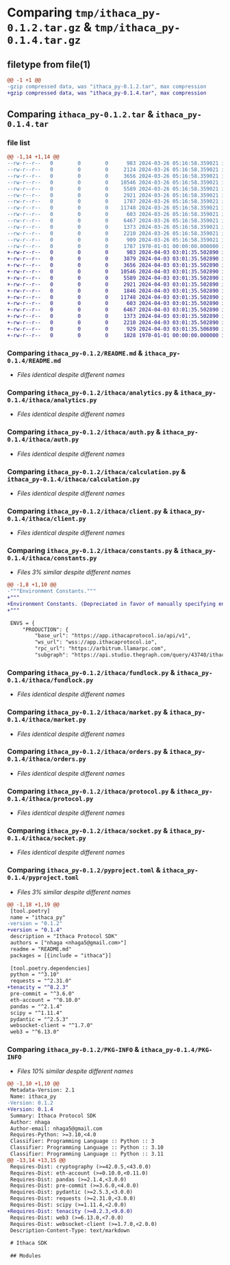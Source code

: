 # Comparing `tmp/ithaca_py-0.1.2.tar.gz` & `tmp/ithaca_py-0.1.4.tar.gz`

## filetype from file(1)

```diff
@@ -1 +1 @@
-gzip compressed data, was "ithaca_py-0.1.2.tar", max compression
+gzip compressed data, was "ithaca_py-0.1.4.tar", max compression
```

## Comparing `ithaca_py-0.1.2.tar` & `ithaca_py-0.1.4.tar`

### file list

```diff
@@ -1,14 +1,14 @@
--rw-r--r--   0        0        0      983 2024-03-26 05:16:58.359021 ithaca_py-0.1.2/README.md
--rw-r--r--   0        0        0     2124 2024-03-26 05:16:58.359021 ithaca_py-0.1.2/ithaca/__init__.py
--rw-r--r--   0        0        0     3656 2024-03-26 05:16:58.359021 ithaca_py-0.1.2/ithaca/analytics.py
--rw-r--r--   0        0        0    10546 2024-03-26 05:16:58.359021 ithaca_py-0.1.2/ithaca/auth.py
--rw-r--r--   0        0        0     5589 2024-03-26 05:16:58.359021 ithaca_py-0.1.2/ithaca/calculation.py
--rw-r--r--   0        0        0     2921 2024-03-26 05:16:58.359021 ithaca_py-0.1.2/ithaca/client.py
--rw-r--r--   0        0        0     1787 2024-03-26 05:16:58.359021 ithaca_py-0.1.2/ithaca/constants.py
--rw-r--r--   0        0        0    11748 2024-03-26 05:16:58.359021 ithaca_py-0.1.2/ithaca/fundlock.py
--rw-r--r--   0        0        0      603 2024-03-26 05:16:58.359021 ithaca_py-0.1.2/ithaca/market.py
--rw-r--r--   0        0        0     6467 2024-03-26 05:16:58.359021 ithaca_py-0.1.2/ithaca/orders.py
--rw-r--r--   0        0        0     1373 2024-03-26 05:16:58.359021 ithaca_py-0.1.2/ithaca/protocol.py
--rw-r--r--   0        0        0     2210 2024-03-26 05:16:58.359021 ithaca_py-0.1.2/ithaca/socket.py
--rw-r--r--   0        0        0      909 2024-03-26 05:16:58.359021 ithaca_py-0.1.2/pyproject.toml
--rw-r--r--   0        0        0     1787 1970-01-01 00:00:00.000000 ithaca_py-0.1.2/PKG-INFO
+-rw-r--r--   0        0        0      983 2024-04-03 03:01:35.502890 ithaca_py-0.1.4/README.md
+-rw-r--r--   0        0        0     3879 2024-04-03 03:01:35.502890 ithaca_py-0.1.4/ithaca/__init__.py
+-rw-r--r--   0        0        0     3656 2024-04-03 03:01:35.502890 ithaca_py-0.1.4/ithaca/analytics.py
+-rw-r--r--   0        0        0    10546 2024-04-03 03:01:35.502890 ithaca_py-0.1.4/ithaca/auth.py
+-rw-r--r--   0        0        0     5589 2024-04-03 03:01:35.502890 ithaca_py-0.1.4/ithaca/calculation.py
+-rw-r--r--   0        0        0     2921 2024-04-03 03:01:35.502890 ithaca_py-0.1.4/ithaca/client.py
+-rw-r--r--   0        0        0     1846 2024-04-03 03:01:35.502890 ithaca_py-0.1.4/ithaca/constants.py
+-rw-r--r--   0        0        0    11748 2024-04-03 03:01:35.502890 ithaca_py-0.1.4/ithaca/fundlock.py
+-rw-r--r--   0        0        0      603 2024-04-03 03:01:35.502890 ithaca_py-0.1.4/ithaca/market.py
+-rw-r--r--   0        0        0     6467 2024-04-03 03:01:35.502890 ithaca_py-0.1.4/ithaca/orders.py
+-rw-r--r--   0        0        0     1373 2024-04-03 03:01:35.502890 ithaca_py-0.1.4/ithaca/protocol.py
+-rw-r--r--   0        0        0     2210 2024-04-03 03:01:35.502890 ithaca_py-0.1.4/ithaca/socket.py
+-rw-r--r--   0        0        0      929 2024-04-03 03:01:35.506890 ithaca_py-0.1.4/pyproject.toml
+-rw-r--r--   0        0        0     1828 1970-01-01 00:00:00.000000 ithaca_py-0.1.4/PKG-INFO
```

### Comparing `ithaca_py-0.1.2/README.md` & `ithaca_py-0.1.4/README.md`

 * *Files identical despite different names*

### Comparing `ithaca_py-0.1.2/ithaca/analytics.py` & `ithaca_py-0.1.4/ithaca/analytics.py`

 * *Files identical despite different names*

### Comparing `ithaca_py-0.1.2/ithaca/auth.py` & `ithaca_py-0.1.4/ithaca/auth.py`

 * *Files identical despite different names*

### Comparing `ithaca_py-0.1.2/ithaca/calculation.py` & `ithaca_py-0.1.4/ithaca/calculation.py`

 * *Files identical despite different names*

### Comparing `ithaca_py-0.1.2/ithaca/client.py` & `ithaca_py-0.1.4/ithaca/client.py`

 * *Files identical despite different names*

### Comparing `ithaca_py-0.1.2/ithaca/constants.py` & `ithaca_py-0.1.4/ithaca/constants.py`

 * *Files 3% similar despite different names*

```diff
@@ -1,8 +1,10 @@
-"""Environment Constants."""
+"""
+Environment Constants. (Depreciated in favor of manually specifying endpoints))
+"""
 
 ENVS = {
     "PRODUCTION": {
         "base_url": "https://app.ithacaprotocol.io/api/v1",
         "ws_url": "wss://app.ithacaprotocol.io",
         "rpc_url": "https://arbitrum.llamarpc.com",
         "subgraph": "https://api.studio.thegraph.com/query/43740/ithaca-arbitrum/v1.1.0",  # type: ignore  # noqa: E501
```

### Comparing `ithaca_py-0.1.2/ithaca/fundlock.py` & `ithaca_py-0.1.4/ithaca/fundlock.py`

 * *Files identical despite different names*

### Comparing `ithaca_py-0.1.2/ithaca/market.py` & `ithaca_py-0.1.4/ithaca/market.py`

 * *Files identical despite different names*

### Comparing `ithaca_py-0.1.2/ithaca/orders.py` & `ithaca_py-0.1.4/ithaca/orders.py`

 * *Files identical despite different names*

### Comparing `ithaca_py-0.1.2/ithaca/protocol.py` & `ithaca_py-0.1.4/ithaca/protocol.py`

 * *Files identical despite different names*

### Comparing `ithaca_py-0.1.2/ithaca/socket.py` & `ithaca_py-0.1.4/ithaca/socket.py`

 * *Files identical despite different names*

### Comparing `ithaca_py-0.1.2/pyproject.toml` & `ithaca_py-0.1.4/pyproject.toml`

 * *Files 3% similar despite different names*

```diff
@@ -1,18 +1,19 @@
 [tool.poetry]
 name = "ithaca_py"
-version = "0.1.2"
+version = "0.1.4"
 description = "Ithaca Protocol SDK"
 authors = ["nhaga <nhaga5@gmail.com>"]
 readme = "README.md"
 packages = [{include = "ithaca"}]
 
 [tool.poetry.dependencies]
 python = "^3.10"
 requests = "^2.31.0"
+tenacity = "^8.2.3"
 pre-commit = "^3.6.0"
 eth-account = "^0.10.0"
 pandas = "^2.1.4"
 scipy = "^1.11.4"
 pydantic = "^2.5.3"
 websocket-client = "^1.7.0"
 web3 = "^6.13.0"
```

### Comparing `ithaca_py-0.1.2/PKG-INFO` & `ithaca_py-0.1.4/PKG-INFO`

 * *Files 10% similar despite different names*

```diff
@@ -1,10 +1,10 @@
 Metadata-Version: 2.1
 Name: ithaca_py
-Version: 0.1.2
+Version: 0.1.4
 Summary: Ithaca Protocol SDK
 Author: nhaga
 Author-email: nhaga5@gmail.com
 Requires-Python: >=3.10,<4.0
 Classifier: Programming Language :: Python :: 3
 Classifier: Programming Language :: Python :: 3.10
 Classifier: Programming Language :: Python :: 3.11
@@ -13,14 +13,15 @@
 Requires-Dist: cryptography (>=42.0.5,<43.0.0)
 Requires-Dist: eth-account (>=0.10.0,<0.11.0)
 Requires-Dist: pandas (>=2.1.4,<3.0.0)
 Requires-Dist: pre-commit (>=3.6.0,<4.0.0)
 Requires-Dist: pydantic (>=2.5.3,<3.0.0)
 Requires-Dist: requests (>=2.31.0,<3.0.0)
 Requires-Dist: scipy (>=1.11.4,<2.0.0)
+Requires-Dist: tenacity (>=8.2.3,<9.0.0)
 Requires-Dist: web3 (>=6.13.0,<7.0.0)
 Requires-Dist: websocket-client (>=1.7.0,<2.0.0)
 Description-Content-Type: text/markdown
 
 # Ithaca SDK
 
 ## Modules
```

